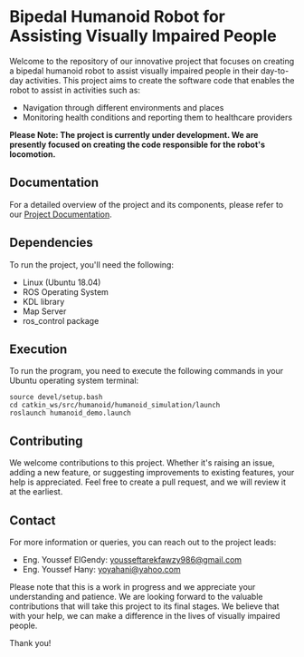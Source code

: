 # Bipedal Humanoid Robot for Assisting Visually Impaired People

Welcome to the repository of our innovative project that focuses on creating a bipedal humanoid robot to assist visually impaired people in their day-to-day activities. This project aims to create the software code that enables the robot to assist in activities such as:

- Navigation through different environments and places
- Monitoring health conditions and reporting them to healthcare providers

**Please Note: The project is currently under development. We are presently focused on creating the code responsible for the robot's locomotion.**

## Documentation
For a detailed overview of the project and its components, please refer to our [Project Documentation](https://drive.google.com/drive/folders/1b0RuHzuUrLfelkRnALdNxw6FPJtd7BNv).

## Dependencies

To run the project, you'll need the following:

- Linux (Ubuntu 18.04)
- ROS Operating System
- KDL library
- Map Server
- ros_control package

## Execution

To run the program, you need to execute the following commands in your Ubuntu operating system terminal:

```
source devel/setup.bash
cd catkin_ws/src/humanoid/humanoid_simulation/launch
roslaunch humanoid_demo.launch
```

## Contributing

We welcome contributions to this project. Whether it's raising an issue, adding a new feature, or suggesting improvements to existing features, your help is appreciated. Feel free to create a pull request, and we will review it at the earliest.


## Contact

For more information or queries, you can reach out to the project leads:

- Eng. Youssef ElGendy: yousseftarekfawzy986@gmail.com
- Eng. Youssef Hany: yoyahani@yahoo.com

Please note that this is a work in progress and we appreciate your understanding and patience. We are looking forward to the valuable contributions that will take this project to its final stages. We believe that with your help, we can make a difference in the lives of visually impaired people.

Thank you!
